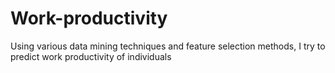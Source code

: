 # Work-productivity
Using various data mining techniques and feature selection methods, I try to predict work productivity of individuals
